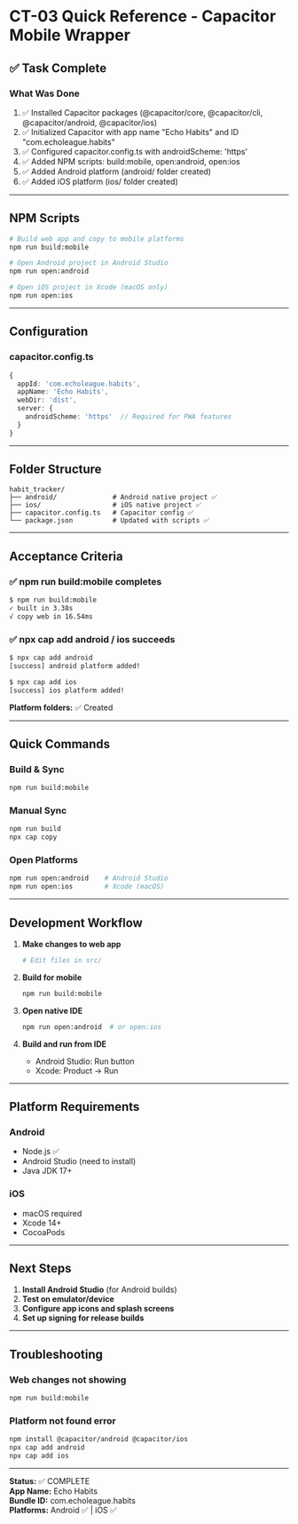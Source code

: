 # CT-03 Quick Reference - Capacitor Mobile Wrapper

## ✅ Task Complete

### What Was Done
1. ✅ Installed Capacitor packages (@capacitor/core, @capacitor/cli, @capacitor/android, @capacitor/ios)
2. ✅ Initialized Capacitor with app name "Echo Habits" and ID "com.echoleague.habits"
3. ✅ Configured capacitor.config.ts with androidScheme: 'https'
4. ✅ Added NPM scripts: build:mobile, open:android, open:ios
5. ✅ Added Android platform (android/ folder created)
6. ✅ Added iOS platform (ios/ folder created)

---

## NPM Scripts

```bash
# Build web app and copy to mobile platforms
npm run build:mobile

# Open Android project in Android Studio
npm run open:android

# Open iOS project in Xcode (macOS only)
npm run open:ios
```

---

## Configuration

### capacitor.config.ts
```typescript
{
  appId: 'com.echoleague.habits',
  appName: 'Echo Habits',
  webDir: 'dist',
  server: {
    androidScheme: 'https'  // Required for PWA features
  }
}
```

---

## Folder Structure

```
habit_tracker/
├── android/              # Android native project ✅
├── ios/                  # iOS native project ✅
├── capacitor.config.ts   # Capacitor config ✅
└── package.json          # Updated with scripts ✅
```

---

## Acceptance Criteria

### ✅ npm run build:mobile completes
```bash
$ npm run build:mobile
✓ built in 3.38s
√ copy web in 16.54ms
```

### ✅ npx cap add android / ios succeeds
```bash
$ npx cap add android
[success] android platform added!

$ npx cap add ios
[success] ios platform added!
```

**Platform folders:** ✅ Created

---

## Quick Commands

### Build & Sync
```bash
npm run build:mobile
```

### Manual Sync
```bash
npm run build
npx cap copy
```

### Open Platforms
```bash
npm run open:android    # Android Studio
npm run open:ios        # Xcode (macOS)
```

---

## Development Workflow

1. **Make changes to web app**
   ```bash
   # Edit files in src/
   ```

2. **Build for mobile**
   ```bash
   npm run build:mobile
   ```

3. **Open native IDE**
   ```bash
   npm run open:android  # or open:ios
   ```

4. **Build and run from IDE**
   - Android Studio: Run button
   - Xcode: Product → Run

---

## Platform Requirements

### Android
- Node.js ✅
- Android Studio (need to install)
- Java JDK 17+

### iOS
- macOS required
- Xcode 14+
- CocoaPods

---

## Next Steps

1. **Install Android Studio** (for Android builds)
2. **Test on emulator/device**
3. **Configure app icons and splash screens**
4. **Set up signing for release builds**

---

## Troubleshooting

### Web changes not showing
```bash
npm run build:mobile
```

### Platform not found error
```bash
npm install @capacitor/android @capacitor/ios
npx cap add android
npx cap add ios
```

---

**Status:** ✅ COMPLETE  
**App Name:** Echo Habits  
**Bundle ID:** com.echoleague.habits  
**Platforms:** Android ✅ | iOS ✅
